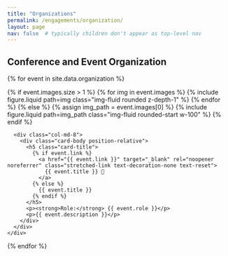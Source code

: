 ```yaml
---
title: "Organizations"
permalink: /engagements/organization/
layout: page
nav: false  # typically children don't appear as top-level nav
---
```


## Conference and Event Organization

{% for event in site.data.organization %}
  <div class="card mb-4 shadow-sm position-relative">
    <div class="row g-0">
      <div class="col-md-4">
        {% if event.images.size > 1 %}
          <swiper-container keyboard="true"
                            navigation="true"
                            pagination="true"
                            pagination-clickable="true"
                            pagination-dynamic-bullets="true"
                            rewind="true"
                            class="mb-3">
            {% for img in event.images %}
              <swiper-slide>
                {% include figure.liquid path=img class="img-fluid rounded z-depth-1" %}
              </swiper-slide>
            {% endfor %}
          </swiper-container>
        {% else %}
          {% assign img_path = event.images[0] %}
          {% include figure.liquid path=img_path class="img-fluid rounded-start w-100" %}
        {% endif %}
      </div>

      <div class="col-md-8">
        <div class="card-body position-relative">
          <h5 class="card-title">
            {% if event.link %}
              <a href="{{ event.link }}" target="_blank" rel="noopener noreferrer" class="stretched-link text-decoration-none text-reset">
                {{ event.title }} 🔗
              </a>
            {% else %}
              {{ event.title }}
            {% endif %}
          </h5>
          <p><strong>Role:</strong> {{ event.role }}</p>
          <p>{{ event.description }}</p>
        </div>
      </div>
    </div>
  </div>
{% endfor %}